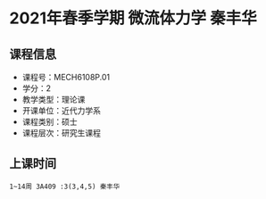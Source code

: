 # 2021年春季学期 微流体力学 秦丰华






## 课程信息

- 课程号：MECH6108P.01
- 学分：2
- 教学类型：理论课
- 开课单位：近代力学系
- 课程类别：硕士
- 课程层次：研究生课程

## 上课时间

```
1~14周 3A409 :3(3,4,5) 秦丰华
```

